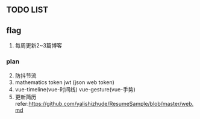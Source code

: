 ## TODO LIST

## flag
1. 每周更新2~3篇博客

### plan
2. 防抖节流
3. mathematics token jwt (json web token)
4. vue-timeline(vue-时间线) vue-gesture(vue-手势)
5. 更新简历 refer:https://github.com/yalishizhude/ResumeSample/blob/master/web.md 
